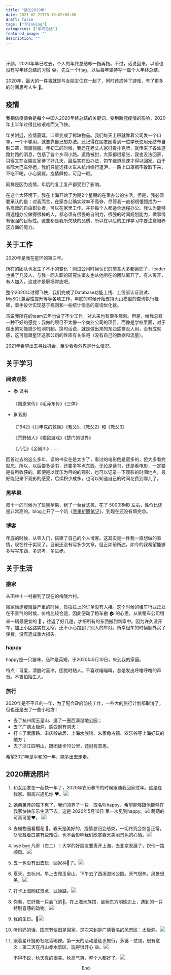 ```yaml
---
title: "我的2020年"
date: 2021-02-21T15:18:02+08:00
draft: false
tags: ["Thinking"]
categories: ["年终总结"]
featured_image: ""
description: ""
---
```


<br>

汗颜，2020年早已过去，个人的年终总结却一拖再拖。不过，话说回来，以前也没有写年终总结的习惯 😂。先立一个flag，以后每年坚持写一篇个人年终总结。

2020年，最大的一件事就是与女朋友住在一起了，同时还戒掉了游戏，有了更多的时间思考人生 🤔。

## 疫情

我相信疫情会是每个中国人2020年终总结的关键词。受到新冠疫情的影响，2020年上半年过得比较艰难而又飞快。

年关附近，疫情蔓延，口罩变成了稀缺物品。我们每天上班就靠着公司发一个口罩，一个不够用，就要靠自己想办法。还记得在朋友圈看到一位学长使用无纺布自制口罩，简直佩服。年初二的时候，我还在老丈人家打着扑克牌，就传来了各处道路封路的消息，包括了各个乡间小路。道路被封，大家都很紧张，我也没法回家，只得又在女朋友家待了好几天，最后实在没办法，包车绕道高速才得以回家。由于省际大巴车停运，我们只能选择火车从杭州绕行返沪，一路上口罩都不敢取下来，不吃不喝，小心翼翼。疫情肆掠，可见一斑。

同样是因为疫情，年后的复工复产都受到了影响。

在这个大环境下，我在上海开始了为期2个星期的在家办公的生活。但是，我必须要承认的是：对我而言，在家办公确实效率不高😅，尽管我一直都很憧憬成为一名高效的自由职业者，可以在家里工作。并非每个人都适合远程办公。我认为能够将远程办公做得很棒的人，都必须有很强的自制力，很强的时间规划能力，做事情有很强的目标性。这些都是我所欠缺的品质，所以在以后的工作学习中要注意培养这方面的能力。

## 关于工作

2020年是我在星环的第三年。

所在的团队也发生了不小的变化：刚进公司时候认识的前辈大多都离职了，leader也换了几波人，与我一同入职的研究生室友也从他所在的团队离开了。有人离开，有人加入，这或许是职场常态吧。

整个2020年过得飞快，我们完成了Database功能上线、工信部认证测试、MySQL兼容性提升等等各项工作，年底的时候开始支持火山模型的查询执行框架，着手设计实现基于规则和一些统计信息的查询优化器。

虽说我所在的team去年也做了不少工作，对未来也有很多规划。但是，给我总有一种不好的感觉：我做的项目不太像一个商业公司的项目，而像是学校里面，对于做出的功能缺少检测机制，换句话说，就是做出来的东西感觉没人用，没有成就感，这可能跟星环这家公司的性质有关系吧（没有自己的数据和流量）。

2021年希望出去寻找机会，至少看看外界是什么情况。

## 关于学习

### 阅读观影

- 📚 读书

  《周恩来传》《毛泽东传》《三体》

- 🎬 观影

  《1942》《肖申克的救赎》《教父》、《教父2》和《教父3》

  《荒野猎人》《猫鼠游戏》《楚门的世界》

  《八佰》《金刚川》……

回首过去的这么多年，读的书实在是太少了，看过的电影倒是蛮多的，但大多看完就忘。所以，以后要多读书，还要多写点东西。无论是读书，还是看电影，一定要是有所收获的。即便是以娱乐为目的的观影，也可以记录一下观影的时间地点，最好能记录下观影的感受，后续积少成多，也可以知道自己的时间花费到哪儿了。

### 黑苹果

双十一的时候为了玩黑苹果，组了一台台式机，花了 5000RMB 左右，性价比还是非常高的。blog上开了一个坑《[黑果折腾笔记](https://longfeis.me/2020/hackintosh/)》，到现在还没有填完😓。

### 博客

年底的时候，从零入门，搭建了自己的个人博客。这其实是一件我一直想做的事情，现在终于实现了。目前还没有写多少文章，但正如前所述，如今的我希望能够多写写东西，多思考，多进步。

## 关于生活

### 搬家

从田林十一村搬到了现在的梅陇六村。

搬家恰逢疫情最严重的时候，货拉拉上的订单没有人接。这个时候的租车行业正处在不景气的时候，价格比较合适，因此便动了租车搬 🏠 的心思。从某租车公司租来一辆最便宜的 🚗 ，往返了好几趟，才把所有的东西搬到新家中。因为许久没开车，加上小区路实在太窄，还不小心蹭到了别人的车灯。所幸租车的时候额外买了保费，没有造成重大损失。

### happy

happy是一只猫咪，品种是英短，于2020年5月10日，来到我的家庭。

特点：可爱，清醒时高冷，困觉时粘人。不喜欢喵喵叫，总是发出呼噜呼噜的声音。不害怕陌生人。

### 旅行

2020年是不平凡的一年，为了配合政府防疫工作，一些大的旅行计划都取消了，但也还是去了一些小地方：

- 去了杭州爬玉皇山、逛了一圈西溪湿地公园；
- 去了广德太极洞，感受别有洞天；
- 打卡了武康路、宋庆龄故居、上海水族馆、朱家角古镇、欢乐谷等上海好玩的地方；
- 去了浙江四明山，跟团徒步10公里，还挺有意思。

希望2021年是平和的一年，能多出去走走。

## 2020精选照片

1. 和女朋友在一起快一年了，2020年农历春节的时候跟随我回家过年。这是在我家。很高兴遇见你 ❤️。![](https://cdn.jsdelivr.net/gh/lxxgfeis/myImage/my-2020/hands.jpeg)

   

2. 她弟弟养的猫下崽了，我们领养了一只，取名叫happy，希望能够跟他能够在我家快快乐乐生活下去。这是 2020年5月10日 第一次见到happy。![](https://cdn.jsdelivr.net/gh/lxxgfeis/myImage/my-2020/firstmeet.jpeg)
   萌萌的可真可爱❤️。
   ![](https://cdn.jsdelivr.net/gh/lxxgfeis/myImage/my-2020/small_happy.jpeg)

   

3. 去植物园看樱花 🌸。春天是美好的，疫情总归会结束，一切终究会恢复正常。尽管戴着口罩有些难受，也不会影响我们欣赏春天美丽景色的心情。![](https://cdn.jsdelivr.net/gh/lxxgfeis/myImage/my-2020/mygfathz.jpeg)

   

4. bye bye 凡哥（右二）！大学的好朋友要离开上海，去北京发展了，祝他一路顺风。![](https://cdn.jsdelivr.net/gh/lxxgfeis/myImage/my-2020/byebye-wf.jpeg)

   

5. 五一也没有出去玩，回家种🍍了。![](https://cdn.jsdelivr.net/gh/lxxgfeis/myImage/my-2020/plant.jpeg)

   

6. 夏天，去杭州。早上去爬玉皇山，下午去了西溪湿地公园。天气很热，风景很美。![](https://cdn.jsdelivr.net/gh/lxxgfeis/myImage/my-2020/gf-hz.jpeg)

   

7. 打卡上海网红景点，武康路。![](https://cdn.jsdelivr.net/gh/lxxgfeis/myImage/my-2020/WuKangRoad.jpeg)

   

8. 你看，它好像一只会飞的🐷。在上海水族馆，坐标东方明珠边上，遇到的一只特别喜感的动物。![](https://cdn.jsdelivr.net/gh/lxxgfeis/myImage/my-2020/flypig.jpeg)

   

9. 我的生日。🙏![](https://cdn.jsdelivr.net/gh/lxxgfeis/myImage/my-2020/happy_birthday2.jpeg)

   

10. 听妈妈的话，国庆节依旧是回家。这次来到是广德著名的风景区：太极洞。![](https://cdn.jsdelivr.net/gh/lxxgfeis/myImage/my-2020/tjd.jpeg)

    

11. 跟着星环摄影社吃香喝辣。第一天的活动是徒步旅行，茅镬 - 仗锡，很有意义；第二天在丹山赤水景区，玩得很开心 😄。![](https://cdn.jsdelivr.net/gh/lxxgfeis/myImage/my-2020/hiking.jpeg)

    不得不说，秋天真的很美。秋高气爽，整个人都好了。![](https://cdn.jsdelivr.net/gh/lxxgfeis/myImage/my-2020/me-dscs.jpeg)





<center>  ·End·  </center>